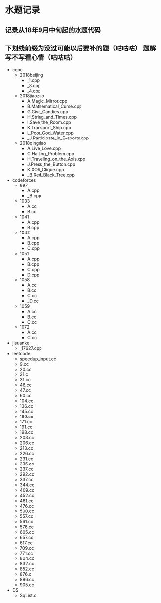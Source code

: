 # 水题记录
记录从18年9月中旬起的水题代码
-----
下划线前缀为没过可能以后要补的题（咕咕咕）
题解写不写看心情（咕咕咕）
-----
- ccpc
  - 2018beijing
    - _1.cpp
    - _3.cpp
    - _4.cpp
  - 2018jiaozuo
    - A.Magic_Mirror.cpp
    - B.Mathematical_Curse.cpp
    - G.Give_Candies.cpp
    - H.String_and_Times.cpp
    - I.Save_the_Room.cpp
    - K.Transport_Ship.cpp
    - L.Poor_God_Water.cpp
    - _J.Participate_in_E-sports.cpp
  - 2018qingdao
    - A.Live_Love.cpp
    - C.Halting_Problem.cpp
    - H.Traveling_on_the_Axis.cpp
    - J.Press_the_Button.cpp
    - K.XOR_Clique.cpp
    - _B.Red_Black_Tree.cpp
- codeforces
  - 997
    - A.cpp
    - _B.cpp
  - 1033
    - A.cc
    - B.cc
  - 1041
    - A.cpp
    - B.cpp
  - 1042
    - A.cpp
    - B.cpp
    - C.cpp
  - 1051
    - A.cpp
    - B.cpp
    - C.cpp
    - D.cpp
  - 1058
    - A.cc
    - B.cc
    - C.cc
    - _D.cc
  - 1059
    - A.cc
    - B.cc
    - C.cc
  - 1072
    - A.cc
    - C.cc
- jisuanke 
  - _17627.cpp
- leetcode
  - speedup_input.cc
  - 9.cc
  - 20.cc
  - 21.c
  - 31.cc
  - 46.cc
  - 47.cc
  - 60.cc
  - 104.cc
  - 136.cc
  - 145.cc
  - 169.cc
  - 171.cc
  - 191.cc
  - 198.cc
  - 203.cc
  - 206.cc
  - 213.cc
  - 226.cc
  - 231.cc
  - 235.cc
  - 237.cc
  - 292.cc
  - 337.cc
  - 344.cc
  - 409.cc
  - 452.cc
  - 461.cc
  - 476.cc
  - 500.cc
  - 557.cc
  - 561.cc
  - 576.cc
  - 605.cc
  - 657.cc
  - 617.cc
  - 709.cc
  - 771.cc
  - 804.cc
  - 832.cc
  - 852.cc
  - 876.c
  - 896.cc
  - 905.cc
- DS
  - SqList.c